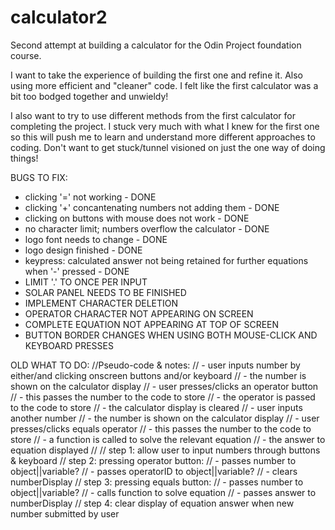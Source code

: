 # calculator2

Second attempt at building a calculator for the Odin Project foundation course.

I want to take the experience of building the first one and refine it. Also
using more efficient and "cleaner" code. I felt like the first calculator 
was a bit too bodged together and unwieldy!

I also want to try to use different methods from the first calculator for completing 
the project. I stuck very much with what I knew for the first one so this will push
me to learn and understand more different approaches to coding. Don't want to get
stuck/tunnel visioned on just the one way of doing things!

BUGS TO FIX:

- clicking '=' not working - DONE
- clicking '+' concantenating numbers not adding them - DONE
- clicking on buttons with mouse does not work - DONE
- no character limit; numbers overflow the calculator - DONE
- logo font needs to change - DONE
- logo design finished - DONE
- keypress: calculated answer not being retained for further equations when '-' pressed - DONE
- LIMIT '.' TO ONCE PER INPUT
- SOLAR PANEL NEEDS TO BE FINISHED
- IMPLEMENT CHARACTER DELETION
- OPERATOR CHARACTER NOT APPEARING ON SCREEN
- COMPLETE EQUATION NOT APPEARING AT TOP OF SCREEN
- BUTTON BORDER CHANGES WHEN USING BOTH MOUSE-CLICK AND KEYBOARD PRESSES



OLD WHAT TO DO:
//Pseudo-code & notes:
// - user inputs number by either/and clicking onscreen buttons and/or keyboard
//  - the number is shown on the calculator display
// - user presses/clicks an operator button
//  - this passes the number to the code to store
//  - the operator is passed to the code to store
//  - the calculator display is cleared
// - user inputs another number
//  - the number is shown on the calculator display
// - user presses/clicks equals operator
//  - this passes the number to the code to store
//  - a function is called to solve the relevant equation
//  - the answer to equation displayed
//
// step 1: allow user to input numbers through buttons & keyboard
// step 2: pressing operator button: 
//	- passes number to object||variable?
//	- passes operatorID to object||variable?
//	- clears numberDisplay
// step 3: pressing equals button:
//	- passes number to object||variable?
//	- calls function to solve equation
//	- passes answer to numberDisplay
// step 4: clear display of equation answer when new number submitted by user
